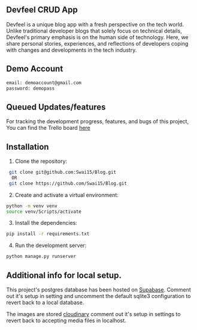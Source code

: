 ## Devfeel CRUD App

Devfeel is a unique blog app with a fresh perspective on the tech world. Unlike traditional developer blogs that solely focus on technical details, Devfeel's primary emphasis is on the human side of technology. Here, we share personal stories, experiences, and reflections of developers coping with changes and developments in the tech industry.

## Demo Account

```bash
email: demoaccount@gmail.com
password: demopass
```

## Queued Updates/features

For tracking the development progress, features, and bugs of this project, You can find the Trello board [here](https://trello.com/b/yyQSPjNm)

## Installation

1. Clone the repository:

```bash
 git clone git@github.com:Swai15/Blog.git
  OR
 git clone https://github.com/Swai15/Blog.git
```

2. Create and activate a virtual environment:

```bash
python -m venv venv
source venv/Scripts/activate
```

3. Install the dependencies:

```bash
pip install -r requirements.txt
```

4. Run the development server:

```bash
python manage.py runserver
```

## Additional info for local setup.

This project's postgres database has been hosted on [Supabase](https://supabase.com/). Comment out it's setup in setting and uncomment the default sqlite3 configuration to revert back to a local database.

The images are stored [cloudinary](https://cloudinary.com/) comment out it's setup in settings to revert back to accepting media files in localhost.

